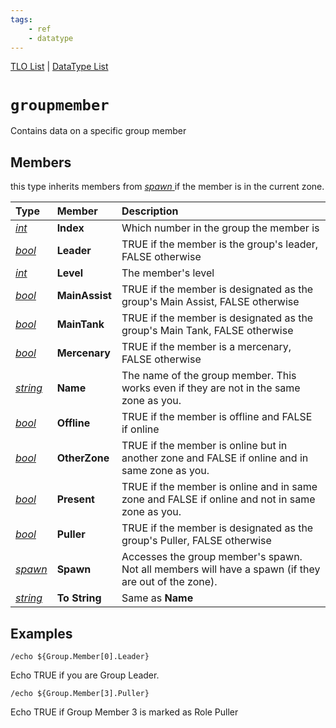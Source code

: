 ```yaml
---
tags:
    - ref
    - datatype
---
```

[TLO List](../top-level-objects/tlo-list.md) | [DataType List](../data-types/datatype-list.md)
# `groupmember`

Contains data on a specific group member

## Members

this type inherits members from [_spawn_ ](datatype-spawn.md)if the member is in the current zone.

| **Type** | **Member** | **Description** |
| :--- | :--- | :--- |
| [_int_](datatype-int.md) | **Index** | Which number in the group the member is |
| [_bool_](datatype-bool.md) | **Leader** | TRUE if the member is the group's leader, FALSE otherwise |
| [_int_](datatype-int.md) | **Level** | The member's level |
| [_bool_](datatype-bool.md) | **MainAssist** | TRUE if the member is designated as the group's Main Assist, FALSE otherwise |
| [_bool_](datatype-bool.md) | **MainTank** | TRUE if the member is designated as the group's Main Tank, FALSE otherwise |
| [_bool_](datatype-bool.md) | **Mercenary** | TRUE if the member is a mercenary, FALSE otherwise |
| [_string_](datatype-string.md) | **Name** | The name of the group member. This works even if they are not in the same zone as you. |
| [_bool_](datatype-bool.md) | **Offline** | TRUE if the member is offline and FALSE if online |
| [_bool_](datatype-bool.md) | **OtherZone** | TRUE if the member is online but in another zone and FALSE if online and in same zone as you. |
| [_bool_](datatype-bool.md) | **Present** | TRUE if the member is online and in same zone and FALSE if online and not in same zone as you. |
| [_bool_](datatype-bool.md) | **Puller** | TRUE if the member is designated as the group's Puller, FALSE otherwise |
| [_spawn_](datatype-spawn.md) | **Spawn** | Accesses the group member's spawn. Not all members will have a spawn (if they are out of the zone). |
| [_string_](datatype-string.md) | **To String** | Same as **Name** |

## Examples

`/echo ${Group.Member[0].Leader}`

Echo TRUE if you are Group Leader.

`/echo ${Group.Member[3].Puller}`

Echo TRUE if Group Member 3 is marked as Role Puller

